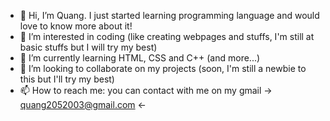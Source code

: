 - 👋 Hi, I’m Quang. I just started learning programming language and would love to know more about it!
- 👀 I’m interested in coding (like creating webpages and stuffs, I'm still at basic stuffs but I will try my best)
- 🌱 I’m currently learning HTML, CSS and C++ (and more...)
- 💞️ I’m looking to collaborate on my projects (soon, I'm still a newbie to this but I'll try my best)
- 📫 How to reach me: you can contact with me on my gmail -> quang2052003@gmail.com <-

<!---
QuangNguyen2003/Quang is a ✨ special ✨ repository because its `README.md` (this file) appears on your GitHub profile.
You can click the Preview link to take a look at your changes.
--->
